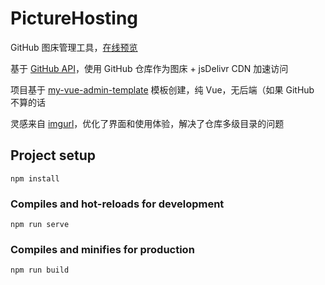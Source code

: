 # PictureHosting

GitHub 图床管理工具，[在线预览](https://naccl.github.io/PictureHosting/)

基于 [GitHub API](https://docs.github.com/cn/rest)，使用 GitHub 仓库作为图床 + jsDelivr CDN 加速访问

项目基于 [my-vue-admin-template](https://github.com/Naccl/my-vue-admin-template) 模板创建，纯 Vue，无后端（如果 GitHub 不算的话

灵感来自 [imgurl](https://github.com/WishMelz/imgurl)，优化了界面和使用体验，解决了仓库多级目录的问题



## Project setup
```
npm install
```

### Compiles and hot-reloads for development
```
npm run serve
```

### Compiles and minifies for production
```
npm run build
```

